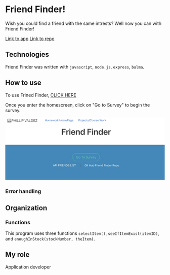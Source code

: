 # Friend Finder!

Wish you could find a friend with the same intrests? Well now you can with Friend Finder! 


[Link to app](https://vast-caverns-18015.herokuapp.com/)
[Link to repo](https://github.com/phillip0150/node_express_friend_finder)

## Technologies

Friend Finder was written with `javascript`, `node.js`, `express`, `bulma`.



## How to use


To use Frined Finder, [CLICK HERE](https://vast-caverns-18015.herokuapp.com/)

Once you enter the homescreen, click on "Go to Survey" to begin the survey.

![screenShot](https://github.com/phillip0150/node_express_friend_finder/blob/master/images/1.png?raw=true)




### Error handling



## Organization

### Functions

This program uses three functions `selectItem()`, `seeIfItemExist(itemID)`, and `enoughInStock(stockNumber, theItem)`.




## My role
Application developer
 
